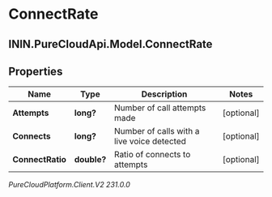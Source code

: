 # ConnectRate

## ININ.PureCloudApi.Model.ConnectRate

## Properties

|Name | Type | Description | Notes|
|------------ | ------------- | ------------- | -------------|
| **Attempts** | **long?** | Number of call attempts made | [optional] |
| **Connects** | **long?** | Number of calls with a live voice detected | [optional] |
| **ConnectRatio** | **double?** | Ratio of connects to attempts | [optional] |



_PureCloudPlatform.Client.V2 231.0.0_
